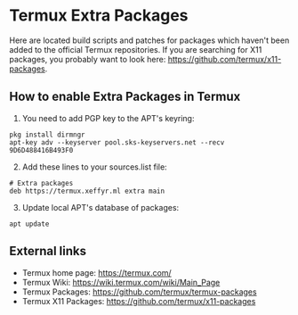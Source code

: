 # Termux Extra Packages

Here are located build scripts and patches for packages which haven't been added to the official Termux repositories. If you are searching for X11 packages, you probably want to look here: https://github.com/termux/x11-packages.

## How to enable Extra Packages in Termux
1. You need to add PGP key to the APT's keyring:
```
pkg install dirmngr
apt-key adv --keyserver pool.sks-keyservers.net --recv 9D6D488416B493F0
```

2. Add these lines to your sources.list file:
```
# Extra packages
deb https://termux.xeffyr.ml extra main
```

3. Update local APT's database of packages:
```
apt update
```

## External links

* Termux home page: https://termux.com/
* Termux Wiki: https://wiki.termux.com/wiki/Main_Page
* Termux Packages: https://github.com/termux/termux-packages
* Termux X11 Packages: https://github.com/termux/x11-packages
